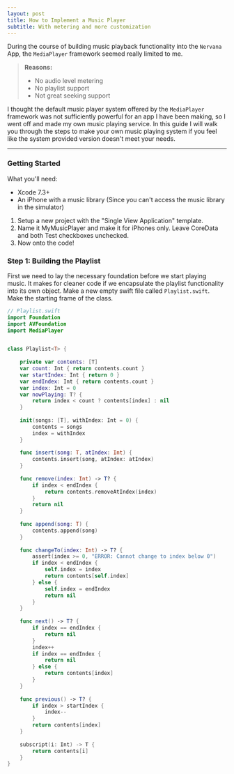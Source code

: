 ```yaml
---
layout: post
title: How to Implement a Music Player
subtitle: With metering and more customization
---
```


During the course of building music playback functionality into the `Nervana` App, the `MediaPlayer` framework seemed really limited to me.

> **Reasons:**
> 
> - No audio level metering
> - No playlist support
> - Not great seeking support

I thought the default music player system offered by the `MediaPlayer` framework was not sufficiently powerful for an app I have been making, so I went off and made my own music playing service. In this guide I will walk you through the steps to make your own music playing system if you feel like the system provided version doesn't meet your needs.

----------

### Getting Started

What you'll need:  

- Xcode 7.3+
- An iPhone with a music library (Since you can't access the music library in the simulator)

1. Setup a new project with the "Single View Application" template.  
2. Name it MyMusicPlayer and make it for iPhones only. Leave CoreData and both Test checkboxes unchecked.
3. Now onto the code!

### Step 1: Building the Playlist  

First we need to lay the necessary foundation before we start playing music. It makes for cleaner code if we encapsulate the playlist functionality into its own object. Make a new empty swift file called `Playlist.swift`. Make the starting frame of the class.  

~~~ swift
// Playlist.swift
import Foundation
import AVFoundation
import MediaPlayer


class Playlist<T> {
	
	private var contents: [T]
	var count: Int { return contents.count }
	var startIndex: Int { return 0 }
	var endIndex: Int { return contents.count }
	var index: Int = 0
	var nowPlaying: T? {
		return index < count ? contents[index] : nil
	}
	
	init(songs: [T], withIndex: Int = 0) {
		contents = songs
		index = withIndex
	}
	
	func insert(song: T, atIndex: Int) {
		contents.insert(song, atIndex: atIndex)
	}
	
	func remove(index: Int) -> T? {
		if index < endIndex {
			return contents.removeAtIndex(index)
		}
		return nil
	}
	
	func append(song: T) {
		contents.append(song)
	}
	
	func changeTo(index: Int) -> T? {
		assert(index >= 0, "ERROR: Cannot change to index below 0")
		if index < endIndex {
			self.index = index
			return contents[self.index]
		} else {
			self.index = endIndex
			return nil
		}
	}
	
	func next() -> T? {
		if index == endIndex {
			return nil
		}
		index++
		if index == endIndex {
			return nil
		} else {
			return contents[index]
		}
	}
	
	func previous() -> T? {
		if index > startIndex {
			index--
		}
		return contents[index]
	}
	
	subscript(i: Int) -> T {
		return contents[i]
	}
}
~~~~


